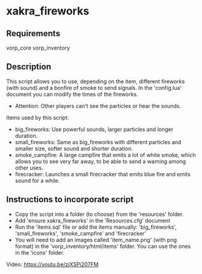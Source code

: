 # xakra_fireworks
## Requirements
vorp_core
vorp_inventory

## Description
This script allows you to use, depending on the item, different fireworks (with sound) and a bonfire of smoke to send signals. In the 'config.lua' document you can modify the times of the fireworks. 

- Attention: Other players can't see the particles or hear the sounds.

Items used by this script:
- big_fireworks: Use powerful sounds, larger particles and longer duration.
- small_fireworks: Same as big_fireworks with different particles and smaller size, softer sound and shorter duration.
- smoke_campfire: A large campfire that emits a lot of white smoke, which allows you to see very far away, to be able to send a warning among other uses.
- firecracker: Launches a small firecracker that emits blue fire and emits sound for a while.

## Instructions to incorporate script
- Copy the script into a folder (to choose) from the 'resources' folder.
- Add 'ensure xakra_fireworks' in the 'Resources.cfg' document
- Run the 'items.sql' file or add the items manually: 'big_fireworks', 'small_fireworks', 'smoke_campfire' and 'firecracker'
- You will need to add an images called 'item_name.png' (with png format) in the 'vorp_inventory/html/items' folder. You can use the ones in the 'icons' folder.

Video:
https://youtu.be/zjXSPi207FM
